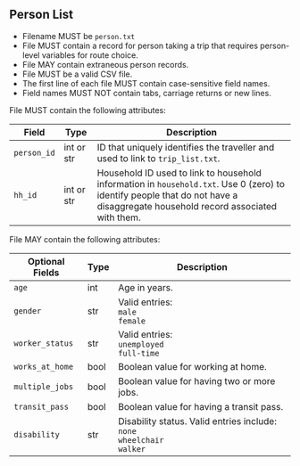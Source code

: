 ## Person List

 *  Filename MUST be `person.txt`
 *  File MUST contain a record for person taking a trip that requires person-level variables for route choice.
 *  File MAY contain extraneous person records.
 *  File MUST be a valid CSV file.
 *  The first line of each file MUST contain case-sensitive field names.
 *  Field names MUST NOT contain tabs, carriage returns or new lines.
 
File MUST contain the following attributes:

Field         	| Type   	| Description
--------------	|--------	|--------------------------------------------------------------------------------------------------------
`person_id`     |int or str | ID that uniquely identifies the traveller and used to link to `trip_list.txt`.
`hh_id`         |int or str | Household ID used to link to household information in `household.txt`. Use 0 (zero) to identify people that do not have a disaggregate household record associated with them.


File MAY contain the following attributes:

Optional Fields | Type   	| Description
--------------	|--------	|--------------------------------------------------------------------------------------------------------
`age`         	|int		| Age in years.
`gender`        |str     	| Valid entries: <br> `male` <br> `female`
`worker_status` |str     	| Valid entries: <br> `unemployed` <br> `full-time`
`works_at_home` |bool     	| Boolean value for working at home.
`multiple_jobs` |bool     	| Boolean value for having two or more jobs.
`transit_pass`	|bool     	| Boolean value for having a transit pass.
`disability`	|str     	| Disability status.  Valid entries include: <br> `none` <br> `wheelchair` <br> `walker`
